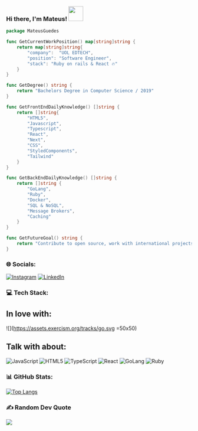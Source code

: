 ###  Hi there, I'm Mateus! <img src="https://media.giphy.com/media/WUlplcMpOCEmTGBtBW/giphy.gif" width="40"> 

```go
package MateusGuedes

func GetCurrentWorkPosition() map[string]string {
	return map[string]string{
		"company":  "UOL EDTECH",
		"position": "Software Engineer",
		"stack": "Ruby on rails & React 🔥"
	}
}

func GetDegree() string {
	return "Bachelors Degree in Computer Science / 2019"
}

func GetFrontEndDailyKnowledge() []string {
	return []string{
		"HTML5",
		"Javascript",
		"Typescript",
		"React",
		"Next",
		"CSS",
		"StyledComponents",
		"Tailwind"
	}
}

func GetBackEndDailyKnowledge() []string {
	return []string {
		"GoLang",
		"Ruby",
		"Docker",
		"SQL & NoSQL",
		"Message Brokers",
		"Caching"
	}
}

func GetFutureGoal() string {
	return "Contribute to open source, work with international projects and help a lot with knowledge"
}
```
### 🌐 Socials:
[![Instagram](https://img.shields.io/badge/Instagram-%23E4405F.svg?logo=Instagram&logoColor=white)](https://www.instagram.com/mxteusg/) [![LinkedIn](https://img.shields.io/badge/LinkedIn-%230077B5.svg?logo=linkedin&logoColor=white)](https://www.linkedin.com/in/mateusguedess/t) 

### 💻 Tech Stack:

## In love with:
![](https://assets.exercism.org/tracks/go.svg =50x50)


## Talk with about:
![JavaScript](https://img.shields.io/badge/javascript-%23323330.svg?style=for-the-badge&logo=javascript&logoColor=%23F7DF1E) ![HTML5](https://img.shields.io/badge/html5-%23E34F26.svg?style=for-the-badge&logo=html5&logoColor=white) ![TypeScript](https://img.shields.io/badge/typescript-%23007ACC.svg?style=for-the-badge&logo=typescript&logoColor=white)    ![React](https://img.shields.io/badge/react-%2320232a.svg?style=for-the-badge&logo=react&logoColor=%2361DAFB)
![GoLang](https://img.shields.io/badge/golang-%23007ACC.svg?style=for-the-badge&logo=go&logoColor=white)
![Ruby](https://img.shields.io/badge/ruby-%23E34F26.svg?style=for-the-badge&logo=ruby&logoColor=white) 	
### 📊 GitHub Stats:

[![Top Langs](https://github-readme-stats.vercel.app/api/top-langs/?username=MateusGuedess&theme=dracula)](https://github.com/anuraghazra/github-readme-stats)

### ✍️ Random Dev Quote
![](https://quotes-github-readme.vercel.app/api?type=horizontal&theme=radical)
